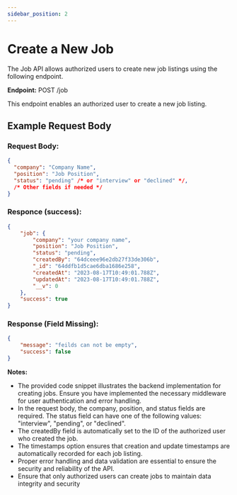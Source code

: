 ```yaml
---
sidebar_position: 2
---
```


# Create a New Job

The Job API allows authorized users to create new job listings using the following endpoint.

**Endpoint:**
 POST /job

This endpoint enables an authorized user to create a new job listing.
## Example Request Body

### Request Body:

```json title='json'
{
  "company": "Company Name",
  "position": "Job Position",
  "status": "pending" /* or "interview" or "declined" */,
  /* Other fields if needed */
}
```

### Responce (success):
```json title='json'
{
    "job": {
        "company": "your company name",
        "position": "Job Position",
        "status": "pending",
        "createdBy": "64dceee96e2db27f33de306b",
        "_id": "64ddfb1d5cae6dba1686e258",
        "createdAt": "2023-08-17T10:49:01.788Z",
        "updatedAt": "2023-08-17T10:49:01.788Z",
        "__v": 0
    },
    "success": true
}
```
### Response (Field Missing):
```json title="json"
{
    "message": "feilds can not be empty",
    "success": false
}
```

**Notes:**

- The provided code snippet illustrates the backend implementation for creating jobs. Ensure you have implemented the necessary middleware for user authentication and error handling.
- In the request body, the company, position, and status fields are required. The status field can have one of the following values: "interview", "pending", or "declined".
- The createdBy field is automatically set to the ID of the authorized user who created the job.
- The timestamps option ensures that creation and update timestamps are automatically recorded for each job listing.
- Proper error handling and data validation are essential to ensure the security and reliability of the API.
- Ensure that only authorized users can create jobs to maintain data integrity and security